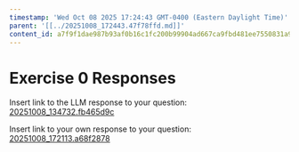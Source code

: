 ```yaml
---
timestamp: 'Wed Oct 08 2025 17:24:43 GMT-0400 (Eastern Daylight Time)'
parent: '[[../20251008_172443.47f78ffd.md]]'
content_id: a7f9f1dae987b93af0b16c1fc200b99904ad667ca9fbd481ee7550831a911969
---
```


# Exercise 0 Responses

Insert link to the LLM response to your question:
[20251008\_134732.fb465d9c](../../context/design/brainstorming/questioning.md/20251008_134732.fb465d9c.md)

Insert link to your own response to your question:
[20251008\_172113.a68f2878](../../context/design/brainstorming/questioning.md/20251008_172113.a68f2878.md)

